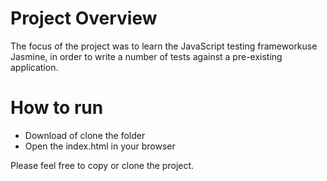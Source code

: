 # Project Overview
The focus of the project was to learn the JavaScript testing frameworkuse Jasmine, in order  to write a number of tests against a pre-existing application.

# How to run
* Download of clone the folder
* Open the index.html in your browser 

Please feel free to copy or clone the project.
